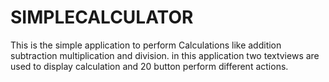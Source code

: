 # SIMPLECALCULATOR

This is the simple application to perform Calculations like addition subtraction multiplication and division. in this application two textviews are used to display calculation and 20 button perform different actions.
